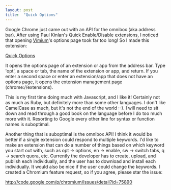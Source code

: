 ```yaml
---
layout: post
title:  "Quick Options"
---
```


Google Chrome just came out with an API for the omnibox (aka address bar). After using Paul Kinlan's Quick Enable/Disable extensions, I noticed that opening [Vimium](http://vimium.github.io/)'s options page took far too long! So I made this extension:

[Quick Options](https://chrome.google.com/webstore/detail/pnlefdfohlfcepdipnoppglhjhlofnhl)

It opens the options page of an extension or app from the address bar. Type 'opt', a space or tab, the name of the extension or app, and return. If you enter a second space or enter an extension/app that does not have an options page, it opens the extension management page (chrome://extensions).

This is my first time doing much with Javascript, and I like it! Certainly not as much as Ruby, but definitely more than some other languages. I don't like CamelCase as much, but it's not the end of the world :-). I will need to sit down and read through a good book on the language before I do too much more with it. Resorting to Google every other line for syntax or function names is suboptimal.

Another thing that is suboptimal is the omnibox API! I think it would be better if a single extension could respond to multiple keywords. I'd like to make an extension that can do a number of things based on which keyword you start out with, such as opt -> options, en -> enable, sw -> switch tabs, q -> search quora, etc. Currently the developer has to create, upload, and publish each individually, and the user has to download and install each individually. It would also be nice if the user could change the keywords. I created a Chromium feature request, so if you agree, please star the issue:

<http://code.google.com/p/chromium/issues/detail?id=75890>
